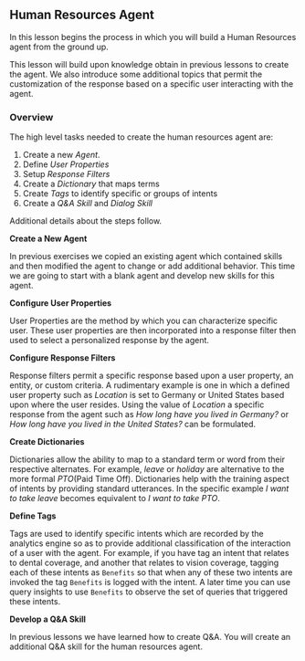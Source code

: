 ## Human Resources Agent

In this lesson begins the process in which you will build a Human Resources agent from the ground up.

This lesson will build upon knowledge obtain in previous lessons to create the agent.
We also introduce some additional topics that permit the customization of the response based
on a specific user interacting with the agent.

### Overview

The high level tasks needed to create the human resources agent are:

1. Create a new _Agent_.
2. Define _User Properties_
4. Setup _Response Filters_
3. Create a _Dictionary_ that maps terms
5. Create _Tags_ to identify specific or groups of intents
5. Create a _Q&A Skill_ and _Dialog Skill_

Additional details about the steps follow.

**Create a New Agent**

In previous exercises we copied an existing agent which contained skills and then modified the agent to change
or add additional behavior. This time we are going to start with a blank agent and develop new skills for
this agent.

**Configure User Properties**

User Properties are the method by which you can characterize specific user. These user properties
are then incorporated into a response filter then used to select a personalized response by the agent.

**Configure Response Filters**

Response filters permit a specific response based upon a user property, an entity, or custom criteria.
A rudimentary example is one in which a defined user property such as _Location_ is set to Germany
or United States based upon where the user resides. Using the value of _Location_ a
specific response from the agent such as _How long have you lived in Germany?_ or
_How long have you lived in the United States?_ can be formulated.

**Create Dictionaries**

Dictionaries allow the ability to map to a standard term or word from their respective alternates. For example,
_leave_ or _holiday_ are alternative to the more formal _PTO_(Paid Time Off). Dictionaries help with the
training aspect of intents by providing standard utterances. In the specific example _I want to take leave_
becomes equivalent to _I want to take PTO_.

**Define Tags**

Tags are used to identify specific intents which are recorded by the analytics engine so as to provide additional
classification of the interaction of a user with the agent. For example, if you have tag an
intent that relates to dental coverage, and another that relates to vision coverage,
tagging each of these intents as `Benefits` so that when any of these two intents are invoked the
tag `Benefits` is logged with the intent. A later time you can use query insights to use 
`Benefits` to observe the set of queries that triggered these intents.

**Develop a Q&A Skill**

In previous lessons we have learned how to create Q&A. You will create an additional Q&A skill
for the human resources agent.





